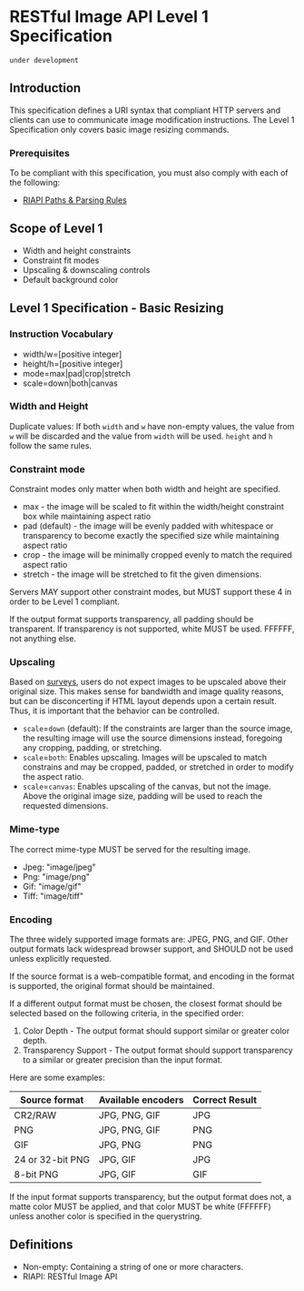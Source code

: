# RESTful Image API Level 1 Specification

`under development`

## Introduction

This specification defines a URI syntax that compliant HTTP servers and clients can use to communicate image modification instructions.
The Level 1 Specification only covers basic image resizing commands. 

### Prerequisites

To be compliant with this specification, you must also comply with each of the following:

* [RIAPI Paths & Parsing Rules](https://github.com/riapi/riapi/blob/master/parsing.md)

## Scope of Level 1

* Width and height constraints
* Constraint fit modes
* Upscaling & downscaling controls
* Default background color

## Level 1 Specification - Basic Resizing


### Instruction Vocabulary

* width/w=[positive integer]
* height/h=[positive integer]
* mode=max|pad|crop|stretch
* scale=down|both|canvas

### Width and Height

Duplicate values: If both `width` and `w` have non-empty values, the value from `w` will be discarded and the value from `width` will be used. `height` and `h` follow the same rules.

### Constraint mode

Constraint modes only matter when both width and height are specified.

* max - the image will be scaled to fit within the width/height constraint box while maintaining aspect ratio
* pad (default) - the image will be evenly padded with whitespace or transparency to become exactly the specified size while maintaining aspect ratio
* crop - the image will be minimally cropped evenly to match the required aspect ratio
* stretch - the image will be stretched to fit the given dimensions.

Servers MAY support other constraint modes, but MUST support these 4 in order to be Level 1 compliant.

If the output format supports transparency, all padding should be transparent. If transparency is not supported, white MUST be used. FFFFFF, not anything else.

### Upscaling

Based on [surveys][4], users do not expect images to be upscaled above their original size. This makes sense for bandwidth and image quality reasons, but can be disconcerting if HTML layout depends upon a certain result. Thus, it is important that the behavior can be controlled.

* `scale`=`down` (default): If the constraints are larger than the source image, the resulting image will use the source dimensions instead, foregoing any cropping, padding, or stretching.
* `scale`=`both`: Enables upscaling. Images will be upscaled to match constrains and may be cropped, padded, or stretched in order to modify the aspect ratio.
* `scale`=`canvas`: Enables upscaling of the canvas, but not the image. Above the original image size, padding will be used to reach the requested dimensions.


### Mime-type

The correct mime-type MUST be served for the resulting image. 

* Jpeg: "image/jpeg"
* Png: "image/png"
* Gif: "image/gif"
* Tiff: "image/tiff"

### Encoding

The three widely supported image formats are: JPEG, PNG, and GIF. Other output formats lack widespread browser support, and SHOULD not be used unless explicitly requested.

If the source format is a web-compatible format, and encoding in the format is supported, the original format should be maintained. 

If a different output format must be chosen, the closest format should be selected based on the following criteria, in the specified order:

1. Color Depth - The output format should support similar or greater color depth.
2. Transparency Support - The output format should support transparency to a similar or greater precision than the input format.

Here are some examples:

| Source format | Available encoders | Correct Result
| --- | --- | --- |
CR2/RAW | JPG, PNG, GIF | JPG
PNG | JPG, PNG, GIF | PNG
GIF | JPG, PNG | PNG
24 or 32-bit PNG | JPG, GIF | JPG
8-bit PNG | JPG, GIF | GIF

If the input format supports transparency, but the output format does not, a matte color MUST be applied, and that color MUST be white (FFFFFF) unless another color is specified in the querystring.

## Definitions

* Non-empty: Containing a string of one or more characters.
* RIAPI: RESTful Image API


[4]: http://imageresizing.net/plugins/defaultsettings



